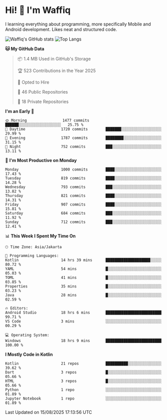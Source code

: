 
# Hi! 👋 I'm Waffiq

I learning everything about programming, more specifically Mobile and Android development. Likes neat and structured code.

<!-- Get to know more about me?

<a href="https://www.linkedin.com/in/waffiqaziz/"><img src="https://img.shields.io/static/v1?label=%20&message=LinkedIn&logo=linkedin&logoColor=white&color=0A66C2&style=for-the-badge" alt="LinkedIn"></a>
<a href="https://www.instagram.com/waffiqaziz/"><img src="https://img.shields.io/static/v1?label=%20&message=instagram&logo=instagram&logoColor=white&labelColor=%23E1306C&color=%23E1306C&style=for-the-badge" alt="Instagram"></a>
<a href="https://web.facebook.com/WaffiqAziz/"><img src="https://img.shields.io/static/v1?label=%20&message=Facebook&logo=facebook&logoColor=white&color=1877F2&style=for-the-badge" alt="Facebook"></a>
<a href="https://twitter.com/waffiqaziz"><img src="https://img.shields.io/static/v1?label=%20&message=X&logo=x&logoColor=white&color=000000&style=for-the-badge" alt="X"></a> -->

![Waffiq's GitHub stats](https://github-readme-stats-eight-theta.vercel.app/api?username=waffiqaziz&show_icons=true&include_all_commits=true&count_private=true&theme=dark)
![Top Langs](https://github-readme-stats.vercel.app/api/top-langs/?username=waffiqaziz&layout=compact&langs_count=8&theme=dark)

<!--START_SECTION:waka-->
**🐱 My GitHub Data** 

> 📦 1.4 MB Used in GitHub's Storage 
 > 
> 🏆 523 Contributions in the Year 2025
 > 
> 💼 Opted to Hire
 > 
> 📜 46 Public Repositories 
 > 
> 🔑 18 Private Repositories 
 > 
**I'm an Early 🐤** 

```text
🌞 Morning                1477 commits        ██████░░░░░░░░░░░░░░░░░░░   25.75 % 
🌆 Daytime                1720 commits        ███████░░░░░░░░░░░░░░░░░░   29.99 % 
🌃 Evening                1787 commits        ████████░░░░░░░░░░░░░░░░░   31.15 % 
🌙 Night                  752 commits         ███░░░░░░░░░░░░░░░░░░░░░░   13.11 % 
```
📅 **I'm Most Productive on Monday** 

```text
Monday                   1000 commits        ████░░░░░░░░░░░░░░░░░░░░░   17.43 % 
Tuesday                  819 commits         ████░░░░░░░░░░░░░░░░░░░░░   14.28 % 
Wednesday                793 commits         ███░░░░░░░░░░░░░░░░░░░░░░   13.82 % 
Thursday                 821 commits         ████░░░░░░░░░░░░░░░░░░░░░   14.31 % 
Friday                   907 commits         ████░░░░░░░░░░░░░░░░░░░░░   15.81 % 
Saturday                 684 commits         ███░░░░░░░░░░░░░░░░░░░░░░   11.92 % 
Sunday                   712 commits         ███░░░░░░░░░░░░░░░░░░░░░░   12.41 % 
```


📊 **This Week I Spent My Time On** 

```text
🕑︎ Time Zone: Asia/Jakarta

💬 Programming Languages: 
Kotlin                   14 hrs 39 mins      ████████████████████░░░░░   80.72 % 
YAML                     54 mins             █░░░░░░░░░░░░░░░░░░░░░░░░   05.03 % 
TOML                     41 mins             █░░░░░░░░░░░░░░░░░░░░░░░░   03.85 % 
Properties               35 mins             █░░░░░░░░░░░░░░░░░░░░░░░░   03.23 % 
Java                     28 mins             █░░░░░░░░░░░░░░░░░░░░░░░░   02.59 % 

🔥 Editors: 
Android Studio           18 hrs 6 mins       █████████████████████████   99.71 % 
VS Code                  3 mins              ░░░░░░░░░░░░░░░░░░░░░░░░░   00.29 % 

💻 Operating System: 
Windows                  18 hrs 9 mins       █████████████████████████   100.00 % 
```

**I Mostly Code in Kotlin** 

```text
Kotlin                   21 repos            ██████████░░░░░░░░░░░░░░░   39.62 % 
Dart                     3 repos             █░░░░░░░░░░░░░░░░░░░░░░░░   05.66 % 
HTML                     3 repos             █░░░░░░░░░░░░░░░░░░░░░░░░   05.66 % 
Python                   1 repo              ░░░░░░░░░░░░░░░░░░░░░░░░░   01.89 % 
Jupyter Notebook         1 repo              ░░░░░░░░░░░░░░░░░░░░░░░░░   01.89 % 
```




 Last Updated on 15/08/2025 17:13:56 UTC
<!--END_SECTION:waka-->
